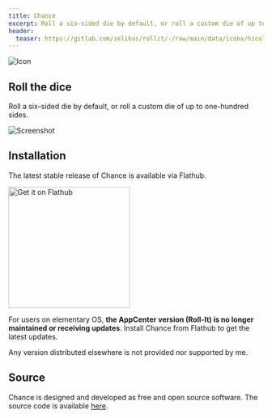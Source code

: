 ```yaml
---
title: Chance
excerpt: Roll a six-sided die by default, or roll a custom die of up to one-hundred sides.
header:
  teaser: https://gitlab.com/zelikos/rollit/-/raw/main/data/icons/hicolor/scalable/apps/dev.zelikos.rollit.svg
---
```

![Icon](https://gitlab.com/zelikos/rollit/-/raw/main/data/icons/hicolor/scalable/apps/dev.zelikos.rollit.svg)

## Roll the dice

Roll a six-sided die by default, or roll a custom die of up to one-hundred sides.

![Screenshot](https://gitlab.com/zelikos/rollit/-/raw/main/data/screenshots/01_rollit_wide_1.png)

## Installation

The latest stable release of Chance is available via Flathub.

<a href='https://flathub.org/apps/details/dev.zelikos.rollit'><img width='240' alt='Get it on Flathub' src='https://flathub.org/api/badge?locale=en'/></a>

For users on elementary OS, **the AppCenter version (Roll-It) is no longer maintained or receiving updates**. Install Chance from Flathub to get the latest updates.

Any version distributed elsewhere is not provided nor supported by me.

## Source

Chance is designed and developed as free and open source software. The source code is available [here](https://github.com/zelikos/rannum).

